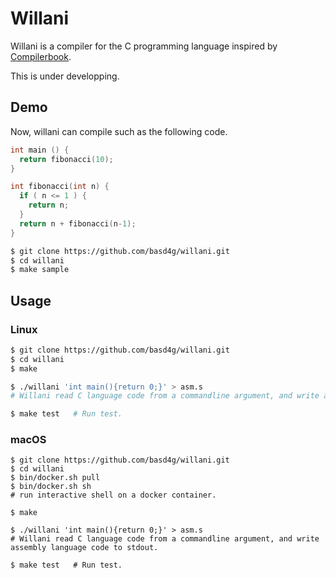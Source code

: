 # Willani

Willani is a compiler for the C programming language inspired by [Compilerbook](https://www.sigbus.info/compilerbook).

This is under developping.

## Demo

Now, willani can compile such as the following code.

```sample.c
int main () {
  return fibonacci(10);
}

int fibonacci(int n) {
  if ( n <= 1 ) {
    return n;
  }
  return n + fibonacci(n-1);
}
```

```sh
$ git clone https://github.com/basd4g/willani.git
$ cd willani
$ make sample
```

## Usage

### Linux

```sh
$ git clone https://github.com/basd4g/willani.git
$ cd willani
$ make

$ ./willani 'int main(){return 0;}' > asm.s
# Willani read C language code from a commandline argument, and write assembly language code to stdout.

$ make test   # Run test.
```

### macOS
```
$ git clone https://github.com/basd4g/willani.git
$ cd willani
$ bin/docker.sh pull
$ bin/docker.sh sh
# run interactive shell on a docker container.

$ make

$ ./willani 'int main(){return 0;}' > asm.s
# Willani read C language code from a commandline argument, and write assembly language code to stdout.

$ make test   # Run test.
```


